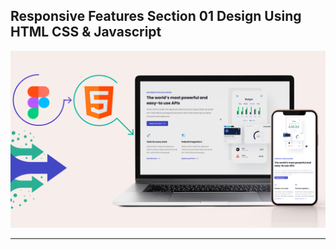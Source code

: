 ## Responsive Features Section 01 Design Using HTML CSS & Javascript

![thumbnail](thumbnail.png)

----------

